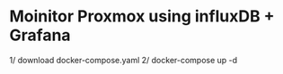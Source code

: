 # Moinitor Proxmox using influxDB + Grafana
1/ download docker-compose.yaml
2/ docker-compose up -d

